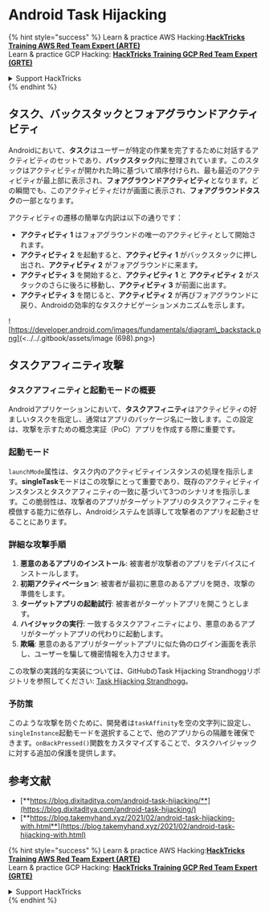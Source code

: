 # Android Task Hijacking

{% hint style="success" %}
Learn & practice AWS Hacking:<img src="/.gitbook/assets/arte.png" alt="" data-size="line">[**HackTricks Training AWS Red Team Expert (ARTE)**](https://training.hacktricks.xyz/courses/arte)<img src="/.gitbook/assets/arte.png" alt="" data-size="line">\
Learn & practice GCP Hacking: <img src="/.gitbook/assets/grte.png" alt="" data-size="line">[**HackTricks Training GCP Red Team Expert (GRTE)**<img src="/.gitbook/assets/grte.png" alt="" data-size="line">](https://training.hacktricks.xyz/courses/grte)

<details>

<summary>Support HackTricks</summary>

* Check the [**subscription plans**](https://github.com/sponsors/carlospolop)!
* **Join the** 💬 [**Discord group**](https://discord.gg/hRep4RUj7f) or the [**telegram group**](https://t.me/peass) or **follow** us on **Twitter** 🐦 [**@hacktricks\_live**](https://twitter.com/hacktricks\_live)**.**
* **Share hacking tricks by submitting PRs to the** [**HackTricks**](https://github.com/carlospolop/hacktricks) and [**HackTricks Cloud**](https://github.com/carlospolop/hacktricks-cloud) github repos.

</details>
{% endhint %}

## タスク、バックスタックとフォアグラウンドアクティビティ

Androidにおいて、**タスク**はユーザーが特定の作業を完了するために対話するアクティビティのセットであり、**バックスタック**内に整理されています。このスタックはアクティビティが開かれた時に基づいて順序付けられ、最も最近のアクティビティが最上部に表示され、**フォアグラウンドアクティビティ**となります。どの瞬間でも、このアクティビティだけが画面に表示され、**フォアグラウンドタスク**の一部となります。

アクティビティの遷移の簡単な内訳は以下の通りです：

* **アクティビティ 1** はフォアグラウンドの唯一のアクティビティとして開始されます。
* **アクティビティ 2** を起動すると、**アクティビティ 1** がバックスタックに押し出され、**アクティビティ 2** がフォアグラウンドに来ます。
* **アクティビティ 3** を開始すると、**アクティビティ 1** と **アクティビティ 2** がスタックのさらに後ろに移動し、**アクティビティ 3** が前面に出ます。
* **アクティビティ 3** を閉じると、**アクティビティ 2** が再びフォアグラウンドに戻り、Androidの効率的なタスクナビゲーションメカニズムを示します。

![https://developer.android.com/images/fundamentals/diagram\_backstack.png](<../../.gitbook/assets/image (698).png>)

## タスクアフィニティ攻撃

### タスクアフィニティと起動モードの概要

Androidアプリケーションにおいて、**タスクアフィニティ**はアクティビティの好ましいタスクを指定し、通常はアプリのパッケージ名に一致します。この設定は、攻撃を示すための概念実証（PoC）アプリを作成する際に重要です。

### 起動モード

`launchMode`属性は、タスク内のアクティビティインスタンスの処理を指示します。**singleTask**モードはこの攻撃にとって重要であり、既存のアクティビティインスタンスとタスクアフィニティの一致に基づいて3つのシナリオを指示します。この脆弱性は、攻撃者のアプリがターゲットアプリのタスクアフィニティを模倣する能力に依存し、Androidシステムを誤導して攻撃者のアプリを起動させることにあります。

### 詳細な攻撃手順

1. **悪意のあるアプリのインストール**: 被害者が攻撃者のアプリをデバイスにインストールします。
2. **初期アクティベーション**: 被害者が最初に悪意のあるアプリを開き、攻撃の準備をします。
3. **ターゲットアプリの起動試行**: 被害者がターゲットアプリを開こうとします。
4. **ハイジャックの実行**: 一致するタスクアフィニティにより、悪意のあるアプリがターゲットアプリの代わりに起動します。
5. **欺瞞**: 悪意のあるアプリがターゲットアプリに似た偽のログイン画面を表示し、ユーザーを騙して機密情報を入力させます。

この攻撃の実践的な実装については、GitHubのTask Hijacking Strandhoggリポジトリを参照してください: [Task Hijacking Strandhogg](https://github.com/az0mb13/Task\_Hijacking\_Strandhogg)。

### 予防策

このような攻撃を防ぐために、開発者は`taskAffinity`を空の文字列に設定し、`singleInstance`起動モードを選択することで、他のアプリからの隔離を確保できます。`onBackPressed()`関数をカスタマイズすることで、タスクハイジャックに対する追加の保護を提供します。

## **参考文献**

* [**https://blog.dixitaditya.com/android-task-hijacking/**](https://blog.dixitaditya.com/android-task-hijacking/)
* [**https://blog.takemyhand.xyz/2021/02/android-task-hijacking-with.html**](https://blog.takemyhand.xyz/2021/02/android-task-hijacking-with.html)


{% hint style="success" %}
Learn & practice AWS Hacking:<img src="/.gitbook/assets/arte.png" alt="" data-size="line">[**HackTricks Training AWS Red Team Expert (ARTE)**](https://training.hacktricks.xyz/courses/arte)<img src="/.gitbook/assets/arte.png" alt="" data-size="line">\
Learn & practice GCP Hacking: <img src="/.gitbook/assets/grte.png" alt="" data-size="line">[**HackTricks Training GCP Red Team Expert (GRTE)**<img src="/.gitbook/assets/grte.png" alt="" data-size="line">](https://training.hacktricks.xyz/courses/grte)

<details>

<summary>Support HackTricks</summary>

* Check the [**subscription plans**](https://github.com/sponsors/carlospolop)!
* **Join the** 💬 [**Discord group**](https://discord.gg/hRep4RUj7f) or the [**telegram group**](https://t.me/peass) or **follow** us on **Twitter** 🐦 [**@hacktricks\_live**](https://twitter.com/hacktricks\_live)**.**
* **Share hacking tricks by submitting PRs to the** [**HackTricks**](https://github.com/carlospolop/hacktricks) and [**HackTricks Cloud**](https://github.com/carlospolop/hacktricks-cloud) github repos.

</details>
{% endhint %}
